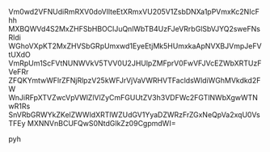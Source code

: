 Vm0wd2VFNUdiRmRXV0doVllteEtXRmxVU205V1ZsbDNXa1pPVmxKc2NIcFhh
MXBQWVd4S2MxZHFSbHBOClJuQnlWbTB4UzFJeVRrbGlSbVJYQ2sweFNsRldi
WGhoVXpKT2MxZHVSbGRpUmxwd1EyeEtjMk5HUmxkaApNVXBJVmpJeFVtUXdO
VmRpUm1ScFVtNUNWVkV5TVV0U2JHUlpZMFprV0FwVFJVcEZWbXRTUzFVeFRr
ZFQKYmtwWFlrZFNjRlpzV25kWFJrVjVaVWRHVTFacldsWldiWGhMVkdkd2FW
WnJiRFpXTVZwcVpVWlZlVlZyCmFGUUtZV3h3VDFWc2FGTlNWbXgwWTNwR1Rs
SnVRbGRWYkZKelZWWldXRTlWZUdGV1YyaDZWRzFrZGxNeQpVa2xqU0VsTFEy
MXNNVnBCUFQwS0NtdGlkZz09CgpmdWI=

pyh